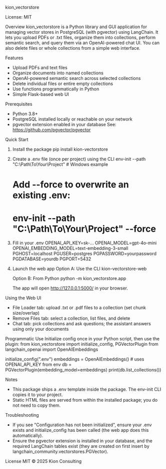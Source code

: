 kion_vectorstore

License: MIT

Overview
kion_vectorstore is a Python library and GUI application for managing vector stores in PostgreSQL (with pgvector) using LangChain.
It lets you upload PDFs or .txt files, organize them into collections, perform semantic search, and query them via an OpenAI-powered chat UI.
You can also delete files or whole collections from a simple web interface.

Features
- Upload PDFs and text files
- Organize documents into named collections
- OpenAI-powered semantic search across selected collections
- Delete individual files or entire empty collections
- Use functions programmatically in Python
- Simple Flask-based web UI

Prerequisites
- Python 3.8+
- PostgreSQL installed locally or reachable on your network
- pgvector extension enabled in your database
  See: https://github.com/pgvector/pgvector

Quick Start
1) Install the package
   pip install kion-vectorstore

2) Create a .env file (once per project) using the CLI
   env-init --path "C:\Path\To\Your\Project"         # Windows example
   # Add --force to overwrite an existing .env:
   # env-init --path "C:\Path\To\Your\Project" --force

3) Fill in your .env
   OPENAI_API_KEY=sk-...
   OPENAI_MODEL=gpt-4o-mini
   OPENAI_EMBEDDING_MODEL=text-embedding-3-small
   PGHOST=localhost
   PGUSER=postgres
   PGPASSWORD=yourpassword
   PGDATABASE=yourdb
   PGPORT=5432

4) Launch the web app
   Option A: Use the CLI
     kion-vectorstore-web

   Option B: From Python
     python -m kion_vectorstore.app

   The app will open http://127.0.0.1:5000/ in your browser.

Using the Web UI
- File Loader tab: upload .txt or .pdf files to a collection (set chunk size/overlap)
- Remove Files tab: select a collection, list files, and delete
- Chat tab: pick collections and ask questions; the assistant answers using only your documents

Programmatic Use
Initialize config once in your Python script, then use the plugin:
  from kion_vectorstore import initialize_config, PGVectorPlugin
  from langchain_openai import OpenAIEmbeddings

  initialize_config(".env")
  embeddings = OpenAIEmbeddings()  # uses OPENAI_API_KEY from env
  db = PGVectorPlugin(embedding_model=embeddings)
  print(db.list_collections())

Notes
- This package ships a .env template inside the package. The env-init CLI copies it to your project.
- Static HTML files are served from within the installed package; you do not need to copy them.

Troubleshooting
- If you see "Configuration has not been initialized", ensure your .env exists and initialize_config has been called (the web app does this automatically).
- Ensure the pgvector extension is installed in your database, and the required LangChain tables exist (they are created on first insert by langchain_community.vectorstores.PGVector).

License
MIT © 2025 Kion Consulting
